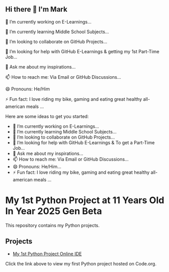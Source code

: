 ## Hi there 👋 I'm Mark
 🔭 I’m currently working on E-Learnings...
 
 🌱 I’m currently learning Middle School Subjects...
 
 👯 I’m looking to collaborate on GitHub Projects...
 
 🤔 I’m looking for help with GitHub E-Learnings & getting my 1st Part-Time Job...
 
 💬 Ask me about my inspirations...
 
 📫 How to reach me: Via Email or GitHub Discussions...
 
 😄 Pronouns: He/Him
 
 ⚡ Fun fact: I love riding my bike, gaming and eating great healthy all-american meals ...
<!--
**MarkJ2000USA/MarkJ2000USA** is a ✨ _special_ ✨ repository because its `README.md` (this file) appears on your GitHub profile.
-->
Here are some ideas to get you started:

- 🔭 I’m currently working on E-Learnings...
- 🌱 I’m currently learning Middle School Subjects...
- 👯 I’m looking to collaborate on GitHub Projects...
- 🤔 I’m looking for help with GitHub E-Learnings & To get a Part-Time Job...
- 💬 Ask me about my inspirations...
- 📫 How to reach me: Via Email or GitHub Discussions...
- 😄 Pronouns: He/Him...
- ⚡ Fun fact: I love riding my bike, gaming and eating great healthy all-american meals ...

# My 1st Python Project at 11 Years Old In Year 2025 Gen Beta

This repository contains my Python projects.

## Projects

- [My 1st Python Project Online IDE](https://studio.code.org/projects/pythonlab/GYgLQNk8tMcmCPDgZ3V0bcZG5PCPBtxNCrGkdsV23tQ)

Click the link above to view my first Python project hosted on Code.org.

